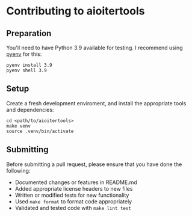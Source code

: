 # Contributing to aioitertools

## Preparation

You'll need to have Python 3.9 available for testing.
I recommend using [pyenv](https://github.com/pyenv/pyenv) for this:

```shell
pyenv install 3.9
pyenv shell 3.9
```

## Setup

Create a fresh development enviroment, and install the
appropriate tools and dependencies:

```shell
cd <path/to/aioitertools>
make venv
source .venv/bin/activate
```

## Submitting

Before submitting a pull request, please ensure
that you have done the following:

* Documented changes or features in README.md
* Added appropriate license headers to new files
* Written or modified tests for new functionality
* Used `make format` to format code appropriately
* Validated and tested code with `make lint test`
